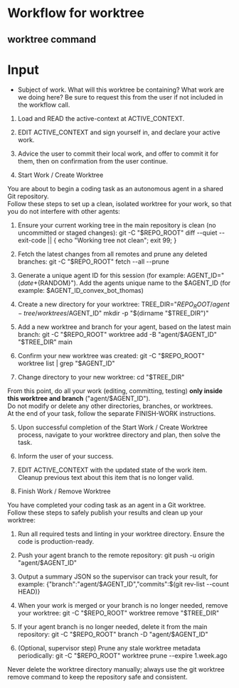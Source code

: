 # Workflow for worktree

## worktree command

# Input
- Subject of work. What will this worktree be containing? What work are we doing here?
Be sure to request this from the user if not included in the workflow call.

1. Load and READ the active-context at ACTIVE_CONTEXT. 
2. EDIT ACTIVE_CONTEXT and sign yourself in, and declare your active work.
3. Advice the user to commit their local work, and offer to commit it for them, then on confirmation from the user continue.

4. Start Work / Create Worktree 

You are about to begin a coding task as an autonomous agent in a shared Git repository.  
Follow these steps to set up a clean, isolated worktree for your work, so that you do not interfere with other agents:

1. Ensure your current working tree in the main repository is clean (no uncommitted or staged changes):
   git -C "$REPO_ROOT" diff --quiet --exit-code || { echo "Working tree not clean"; exit 99; }

2. Fetch the latest changes from all remotes and prune any deleted branches:
   git -C "$REPO_ROOT" fetch --all --prune

3. Generate a unique agent ID for this session (for example: AGENT_ID="$(date +%s)-${RANDOM}").
   Add the agents unique name to the $AGENT_ID (for example: $AGENT_ID_convex_bot_thomas)

4. Create a new directory for your worktree:
   TREE_DIR="$REPO_ROOT/agent-tree/worktrees/$AGENT_ID"
   mkdir -p "$(dirname "$TREE_DIR")"

5. Add a new worktree and branch for your agent, based on the latest main branch:
   git -C "$REPO_ROOT" worktree add -B "agent/$AGENT_ID" "$TREE_DIR" main

6. Confirm your new worktree was created:
   git -C "$REPO_ROOT" worktree list | grep "$AGENT_ID"

7. Change directory to your new worktree:
   cd "$TREE_DIR"

From this point, do all your work (editing, committing, testing) **only inside this worktree and branch** ("agent/$AGENT_ID").  
Do not modify or delete any other directories, branches, or worktrees.  
At the end of your task, follow the separate FINISH-WORK instructions.

5. Upon successful completion of the Start Work / Create Worktree process, navigate to your worktree directory and plan, then solve the task.

6. Inform the user of your success.

7. EDIT ACTIVE_CONTEXT with the updated state of the work item. Cleanup previous text about this item that is no longer valid.

8. Finish Work / Remove Worktree

You have completed your coding task as an agent in a Git worktree.  
Follow these steps to safely publish your results and clean up your worktree:

1. Run all required tests and linting in your worktree directory. Ensure the code is production-ready.

2. Push your agent branch to the remote repository:
   git push -u origin "agent/$AGENT_ID"

3. Output a summary JSON so the supervisor can track your result, for example:
   {"branch":"agent/$AGENT_ID","commits":$(git rev-list --count HEAD)}

4. When your work is merged or your branch is no longer needed, remove your worktree:
   git -C "$REPO_ROOT" worktree remove "$TREE_DIR"

5. If your agent branch is no longer needed, delete it from the main repository:
   git -C "$REPO_ROOT" branch -D "agent/$AGENT_ID"

6. (Optional, supervisor step) Prune any stale worktree metadata periodically:
   git -C "$REPO_ROOT" worktree prune --expire 1.week.ago

Never delete the worktree directory manually; always use the git worktree remove command to keep the repository safe and consistent.


